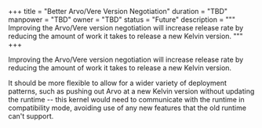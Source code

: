 +++
title = "Better Arvo/Vere Version Negotiation"
duration = "TBD"
manpower = "TBD"
owner = "TBD"
status = "Future"
description = """
Improving the Arvo/Vere version negotiation will increase release rate by reducing the amount of work it takes to release a new Kelvin version.
"""
+++

Improving the Arvo/Vere version negotiation will increase release rate by reducing the amount of work it takes to release a new Kelvin version.

It should be more flexible to allow for a wider variety of deployment patterns, such as pushing out Arvo at a new Kelvin version without updating the runtime -- this kernel would need to communicate with the runtime in compatibility mode, avoiding use of any new features that the old runtime can't support.
